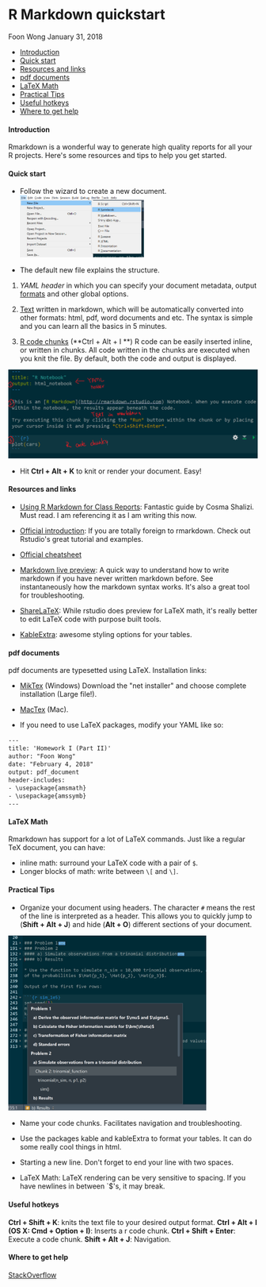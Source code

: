 R Markdown quickstart
================
Foon Wong
January 31, 2018

-   [Introduction](#introduction)
-   [Quick start](#quick-start)
-   [Resources and links](#resources-and-links)
-   [pdf documents](#pdf-documents)
-   [LaTeX Math](#latex-math)
-   [Practical Tips](#practical-tips)
-   [Useful hotkeys](#useful-hotkeys)
-   [Where to get help](#where-to-get-help)

#### Introduction

Rmarkdown is a wonderful way to generate high quality reports for all your R projects. Here's some resources and tips to help you get started.

#### Quick start

-   Follow the wizard to create a new document.
    <img src="newfile.png" width="250" />

-   The default new file explains the structure.

1.  *YAML header* in which you can specify your document metadata, output [formats](http://rmarkdown.rstudio.com/formats.html) and other global options.

2.  [Text](http://www.stat.cmu.edu/~cshalizi/rmarkdown/#basic-formatting-in-r-markdown) written in markdown, which will be automatically converted into other formats: html, pdf, word documents and etc. The syntax is simple and you can learn all the basics in 5 minutes.

3.  [R code chunks](http://www.stat.cmu.edu/~cshalizi/rmarkdown/#including-code) (**Ctrl + Alt + I **) R code can be easily inserted inline, or written in chunks. All code written in the chunks are executed when you knit the file. By default, both the code and output is displayed.

<img src="default.png" width="600" />

-   Hit **Ctrl + Alt + K** to knit or render your document. Easy!

#### Resources and links

-   [Using R Markdown for Class Reports](http://www.stat.cmu.edu/~cshalizi/rmarkdown/): Fantastic guide by Cosma Shalizi. Must read. I am referencing it as I am writing this now.

-   [Official introduction](http://rmarkdown.rstudio.com/lesson-1.html): If you are totally foreign to rmarkdown. Check out Rstudio's great tutorial and examples.

-   [Official cheatsheet](https://github.com/rstudio/cheatsheets/raw/master/rmarkdown-2.0.pdf)

-   [Markdown live preview](http://markdownlivepreview.com/): A quick way to understand how to write markdown if you have never written markdown before. See instantaneously how the markdown syntax works. It's also a great tool for troubleshooting.

-   [ShareLaTeX](https://www.sharelatex.com/): While rstudio does preview for LaTeX math, it's really better to edit LaTeX code with purpose built tools.

-   [KableExtra](https://haozhu233.github.io/kableExtra/): awesome styling options for your tables.

#### pdf documents

pdf documents are typesetted using LaTeX. Installation links:
- [MikTex](https://miktex.org/download) (Windows) Download the "net installer" and choose complete installation (Large file!).

-   [MacTex](https://tug.org/mactex/mactex-download.html) (Mac).

-   If you need to use LaTeX packages, modify your YAML like so:

<!-- -->

    ---
    title: 'Homework I (Part II)'
    author: "Foon Wong"
    date: "February 4, 2018"
    output: pdf_document
    header-includes:
    - \usepackage{amsmath}
    - \usepackage{amssymb}
    ---

#### LaTeX Math

Rmarkdown has support for a lot of LaTeX commands. Just like a regular TeX document, you can have:
- inline math: surround your LaTeX code with a pair of `$`.
- Longer blocks of math: write between `\[` and `\]`.

#### Practical Tips

-   Organize your document using headers. The character `#` means the rest of the line is interpreted as a header. This allows you to quickly jump to (**Shift + Alt + J**) and hide (**Alt + O**) different sections of your document.

<img src="navigation.png" width="400" />

-   Name your code chunks. Facilitates navigation and troubleshooting.

-   Use the packages kable and kableExtra to format your tables. It can do some really cool things in html.

-   Starting a new line. Don't forget to end your line with two spaces.

-   LaTeX Math: LaTeX rendering can be very sensitive to spacing. If you have newlines in between \`$'s, it may break.

#### Useful hotkeys

**Ctrl + Shift + K**: knits the text file to your desired output format.
**Ctrl + Alt + I (OS X: Cmd + Option + I)**: Inserts a r code chunk.
**Ctrl + Shift + Enter**: Execute a code chunk.
**Shift + Alt + J**: Navigation.

#### Where to get help

[StackOverflow](https://stackoverflow.com/)
